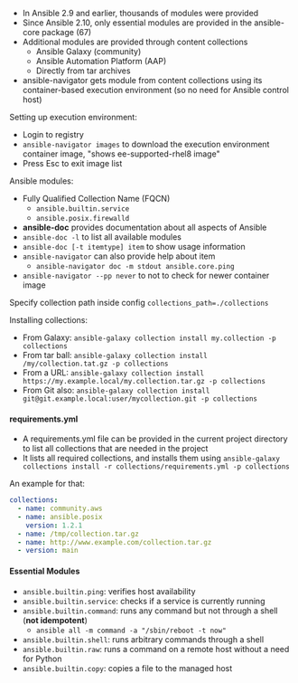 - In Ansible 2.9 and earlier, thousands of modules were provided
- Since Ansible 2.10, only essential modules are provided in the ansible-core package (67)
- Additional modules are provided through content collections
	- Ansible Galaxy (community)
	- Ansible Automation Platform (AAP)
	- Directly from tar archives
- ansible-navigator gets module from content collections using its container-based execution environment (so no need for Ansible control host)

Setting up execution environment:
- Login to registry
- `ansible-navigator images` to download the execution environment container image, "shows ee-supported-rhel8 image"
- Press Esc to exit image list

Ansible modules:
- Fully Qualified Collection Name (FQCN)
	- `ansible.builtin.service`
	- `ansible.posix.firewalld`
- **ansible-doc** provides documentation about all aspects of Ansible
- `ansible-doc -l` to list all available modules
- `ansible-doc [-t itemtype] item` to show usage information
- `ansible-navigator` can also provide help about item
	- `ansible-navigator doc -m stdout ansible.core.ping`
- `ansible-navigator --pp never` to not to check for newer container image


Specify collection path inside config `collections_path=./collections`

Installing collections:
- From Galaxy: `ansible-galaxy collection install my.collection -p collections`
- From tar ball: `ansible-galaxy collection install /my/collection.tat.gz -p collections`
- From a URL: `ansible-galaxy collection install https://my.example.local/my.collection.tar.gz -p collections`
- From Git also: `ansible-galaxy collection install git@git.example.local:user/mycollection.git -p collections`

#### requirements.yml

- A requirements.yml file can be provided in the current project directory to list all collections that are needed in the project
- It lists all required collections, and installs them using `ansible-galaxy collections install -r collections/requirements.yml -p collections`

An example for that:

```yaml
collections:
  - name: community.aws
  - name: ansible.posix
    version: 1.2.1
  - name: /tmp/collection.tar.gz
  - name: http://www.example.com/collection.tar.gz
  - version: main
```

#### Essential Modules

- `ansible.builtin.ping`: verifies host availability
- `ansible.builtin.service`: checks if a service is currently running
- `ansible.builtin.command`: runs any command but not through a shell (**not idempotent**)
	- `ansible all -m command -a "/sbin/reboot -t now"`
- `ansible.builtin.shell`: runs arbitrary commands through a shell
- `ansible.builtin.raw`: runs a command on a remote host without a need for Python
- `ansible.builtin.copy`: copies a file to the managed host